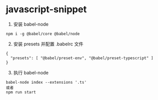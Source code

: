 # javascript-snippet

1. 安装 babel-node
```
npm i -g @babel/core @babel/node
```
2. 安装 presets 并配置 .babelrc 文件
```
{
  "presets": [ "@babel/preset-env", "@babel/preset-typescript" ]
}
```
3. 执行 babel-node
```
babel-node index --extensions '.ts'
或者
npm run start
```